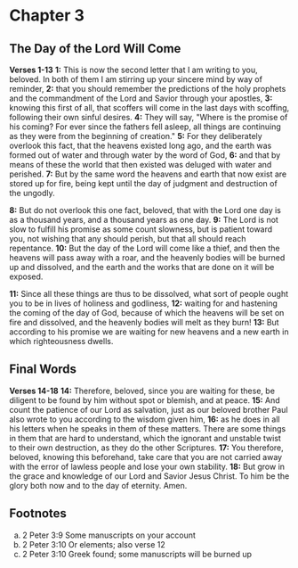 # Chapter 3

## The Day of the Lord Will Come

**Verses 1-13**
**1:** This is now the second letter that I am writing to you, beloved. In both of them I am stirring up your sincere mind by way of reminder,
**2:** that you should remember the predictions of the holy prophets and the commandment of the Lord and Savior through your apostles,
**3:** knowing this first of all, that scoffers will come in the last days with scoffing, following their own sinful desires.
**4:** They will say, "Where is the promise of his coming? For ever since the fathers fell asleep, all things are continuing as they were from the beginning of creation."
**5:** For they deliberately overlook this fact, that the heavens existed long ago, and the earth was formed out of water and through water by the word of God,
**6:** and that by means of these the world that then existed was deluged with water and perished.
**7:** But by the same word the heavens and earth that now exist are stored up for fire, being kept until the day of judgment and destruction of the ungodly.

**8:** But do not overlook this one fact, beloved, that with the Lord one day is as a thousand years, and a thousand years as one day.
**9:** The Lord is not slow to fulfill his promise as some count slowness, but is patient toward you, not wishing that any should perish, but that all should reach repentance.
**10:** But the day of the Lord will come like a thief, and then the heavens will pass away with a roar, and the heavenly bodies will be burned up and dissolved, and the earth and the works that are done on it will be exposed.

**11:** Since all these things are thus to be dissolved, what sort of people ought you to be in lives of holiness and godliness,
**12:** waiting for and hastening the coming of the day of God, because of which the heavens will be set on fire and dissolved, and the heavenly bodies will melt as they burn!
**13:** But according to his promise we are waiting for new heavens and a new earth in which righteousness dwells.

## Final Words

**Verses 14-18**
**14:** Therefore, beloved, since you are waiting for these, be diligent to be found by him without spot or blemish, and at peace.
**15:** And count the patience of our Lord as salvation, just as our beloved brother Paul also wrote to you according to the wisdom given him,
**16:** as he does in all his letters when he speaks in them of these matters. There are some things in them that are hard to understand, which the ignorant and unstable twist to their own destruction, as they do the other Scriptures.
**17:** You therefore, beloved, knowing this beforehand, take care that you are not carried away with the error of lawless people and lose your own stability.
**18:** But grow in the grace and knowledge of our Lord and Savior Jesus Christ. To him be the glory both now and to the day of eternity. Amen.

## Footnotes

<ol type='a'>
	<li>2 Peter 3:9 Some manuscripts on your account</li>
	<li>2 Peter 3:10 Or elements; also verse 12</li>
	<li>2 Peter 3:10 Greek found; some manuscripts will be burned up</li>
</ol>
